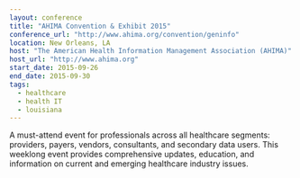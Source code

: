 ```yaml
---
layout: conference
title: "AHIMA Convention & Exhibit 2015"
conference_url: "http://www.ahima.org/convention/geninfo"
location: New Orleans, LA
host: "The American Health Information Management Association (AHIMA)"
host_url: "http://www.ahima.org"
start_date: 2015-09-26
end_date: 2015-09-30
tags:
  - healthcare
  - health IT
  - louisiana
---
```


A must-attend event for professionals across all healthcare segments: providers, payers,
vendors, consultants, and secondary data users. This weeklong event provides comprehensive
updates, education, and information on current and emerging healthcare industry issues.